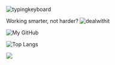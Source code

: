 ![typingkeyboard](https://github.com/BruceWind/BruceWind/assets/6711309/dd4f466b-8251-4ad6-b215-f9e37e7e0cff)


Working smarter, not harder? 
![dealwithit](https://github.com/BruceWind/BruceWind/assets/6711309/290a4e28-540b-4c98-b33c-ad635b8bc6fc)


![My GitHub](https://github-readme-stats.vercel.app/api?username=brucewind&count_private=true&show_icons=true&theme=vue&include_all_commits=true)

![Top Langs](https://github-readme-stats.vercel.app/api/top-langs/?username=brucewind&theme=vue&count_private=true&show_icons=true&layout=compact)

![](https://komarev.com/ghpvc/?username=brucewind)
